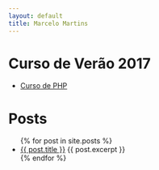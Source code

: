 ```yaml
---
layout: default
title: Marcelo Martins
---
```


# Curso de Verão 2017

* [Curso de PHP](https://mrezende.github.io/curso-php)

# Posts

<ul>
  {% for post in site.posts %}
    <li>
      <a href="{{ post.url }}">{{ post.title }}</a>
      {{ post.excerpt }}
    </li>
  {% endfor %}
</ul>
